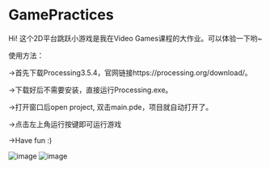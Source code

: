 # GamePractices
Hi! 
这个2D平台跳跃小游戏是我在Video Games课程的大作业。可以体验一下哟~

使用方法：

  ->首先下载Processing3.5.4，官网链接https://processing.org/download/。
  
  ->下载好后不需要安装，直接运行Processing.exe。
  
  ->打开窗口后open project, 双击main.pde，项目就自动打开了。
  
  ->点击左上角运行按键即可运行游戏
  
  ->Have fun :)

![image](https://user-images.githubusercontent.com/36325385/111486990-edc40480-8772-11eb-8dff-2e28c5b1b780.png)
![image](https://user-images.githubusercontent.com/36325385/111487056-fcaab700-8772-11eb-864f-22ab6dfd927b.png)


